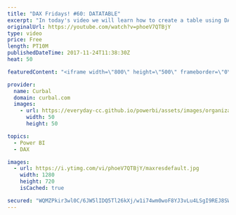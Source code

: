 ```yaml
---
title: "DAX Fridays! #60: DATATABLE"
excerpt: "In today's video we will learn how to create a table using DAX where you can specify the column name and the column data type while creating it.  To download the sample file: https://curbal.com/blog/glossary/datatable-dax  Other ways to create a data table: https://www.youtube.com/watch?v=cvzDJM0ZxE0"
originalUrl: https://youtube.com/watch?v=phoeV7QTBjY
type: video
price: Free
length: PT10M
publishedDateTime: 2017-11-24T11:38:30Z
heat: 50

featuredContent: "<iframe width=\"800\" height=\"500\" frameborder=\"0\" src=\"https://www.youtube.com/embed/phoeV7QTBjY\" allow=\"accelerometer; autoplay; encrypted-media; gyroscope; picture-in-picture\" allowfullscreen></iframe>"

provider:
  name: Curbal
  domain: curbal.com
  images:
    - url: https://everyday-cc.github.io/powerbi/assets/images/organizations/curbal.com-50x50.jpg
      width: 50
      height: 50

topics:
  - Power BI
  - DAX

images:
  - url: https://i.ytimg.com/vi/phoeV7QTBjY/maxresdefault.jpg
    width: 1280
    height: 720
    isCached: true

secured: "WQMZPkir3wl0C/6JW5lIDQ5Tl26kXj/w1i74wm0woF8YJ3vLu4LSgI9REJ8SWY2yOXD8CLnvr4baenaU4pq75eSFSt5A+ZARf8NdyN4A4sARgET7H7kr6zS5tMN7I/7sNCfD07GQtugDy0s3b661SayHcLz0U6m8j9jGvBO29ueCwGHh84Ujy2YXjMRFKUIggD2/2pXVrtx9YDPcOlohet+hrtFFOGgZQ7acVmKVOvj8kiYbxw96vHk5K75zLjTyNQl+xFSTHaJUpP//7a3YtijMqZm7ImiwF9qfxRcF0buHu2Rry9hPCxS70U20xLg87MvfWUt9G82skI5rlDHoZGe03XIs612hTaN27Zi0EUTs6IDtAN3tAmwi36ntMtih5G4NDSLV/sOYNb/MSJwRl5+7haW/O7zrNqCX+v4pJD4=;QAcmEpgh4PO4BSP+eS/YCw=="
---
```


